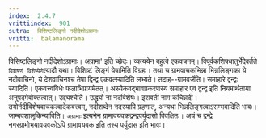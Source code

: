 ```yaml
---
index:  2.4.7
vrittiindex:  901
sutra:  विशिष्टलिङ्गो नदीदेशोऽग्रामाः
vritti:  balamanorama 
---
```


विसिष्टलिङ्गो नदीदेशोऽग्रामाः। अग्रामा' इति च्छेदः। व्यत्ययेन बहुत्वे एकवचनम्। विपूर्वकशिषधातुर्भेदेवर्तते `विशेषणं विशेष्येणे`त्यादौ यथा। विशिष्टं लिङ्गं येषामिति विग्रहः। तथा च ग्रामवाचकभिन्ना भिन्नलिङ्गका ये नदीवाचिनो, ये देशवाचिनश्च तेषा द्विन्द्व एकवत्स्यादिति लभ्यते। तदाह--ग्रामवर्जेति। समाहारे द्वन्द्वः स्यादिति। एकवत्त्वविधेः फलाभिप्रायमेतत्। अस्यैकवद्भावप्रकरणस्य समाहार एव द्वन्द्व इति नियमार्थताया अनुपदमेवोक्तत्वात्। उद्द्यश्चेति। उद्ध्यो ना नदविशेषः। इरावती नाम कचिन्नदी। तयोर्नदीविशेषवाचकत्वादेकवत्त्वम्, नदीशब्देन नदस्यापि ग्रहणात्, अन्यथा भिन्नलिङ्गत्वाऽसम्भवादिति भावः। जाम्बवशालूकिन्याविति। `अग्रामाः` इत्यनेन ग्रामावयवकद्वन्द्वपर्युदासो विवक्षितः। अयं च द्वन्द्वे नगरग्रामोभयावयवकोऽपि ग्रामावयवक इति तस्य पर्युदास इति भावः। 

